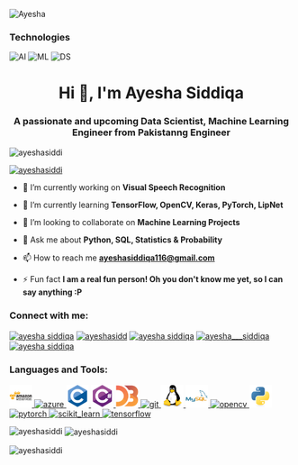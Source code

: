 ![Ayesha](https://github.com/AyeshaSiddi/AyeshaSiddi/blob/main/Ayesha-min.gif?raw=true)



### Technologies

![AI](https://img.shields.io/badge/Ai-Aritifical%20Intelligence-blue)
![ML](https://img.shields.io/badge/ML-Machine%20Learning-red)
![DS](https://img.shields.io/badge/DS-Data%20Science-yellow)

<h1 align="center">Hi 👋, I'm Ayesha Siddiqa</h1>
<h3 align="center">A passionate and upcoming Data Scientist, Machine Learning Engineer from Pakistanng Engineer</h3>

<p align="left"> <img src="https://komarev.com/ghpvc/?username=ayeshasiddi&label=Profile%20views&color=0e75b6&style=flat" alt="ayeshasiddi" /> </p>

<p align="left"> <a href="https://github.com/ryo-ma/github-profile-trophy"><img src="https://github-profile-trophy.vercel.app/?username=ayeshasiddi" alt="ayeshasiddi" /></a> </p>

- 🔭 I’m currently working on **Visual Speech Recognition**

- 🌱 I’m currently learning **TensorFlow, OpenCV, Keras, PyTorch, LipNet**

- 👯 I’m looking to collaborate on **Machine Learning Projects**

- 💬 Ask me about **Python, SQL, Statistics & Probability**

- 📫 How to reach me **ayeshasiddiqa116@gmail.com**

- ⚡ Fun fact **I am a real fun person! Oh you don't know me yet, so I can say anything :P**

<h3 align="left">Connect with me:</h3>
<p align="left">
<a href="https://linkedin.com/in/ayesha siddiqa" target="blank"><img align="center" src="https://raw.githubusercontent.com/rahuldkjain/github-profile-readme-generator/master/src/images/icons/Social/linked-in-alt.svg" alt="ayesha siddiqa" height="30" width="40" /></a>
<a href="https://kaggle.com/ayeshasidd" target="blank"><img align="center" src="https://raw.githubusercontent.com/rahuldkjain/github-profile-readme-generator/master/src/images/icons/Social/kaggle.svg" alt="ayeshasidd" height="30" width="40" /></a>
<a href="https://fb.com/ayesha siddiqa" target="blank"><img align="center" src="https://raw.githubusercontent.com/rahuldkjain/github-profile-readme-generator/master/src/images/icons/Social/facebook.svg" alt="ayesha siddiqa" height="30" width="40" /></a>
<a href="https://instagram.com/ayesha___siddiqa" target="blank"><img align="center" src="https://raw.githubusercontent.com/rahuldkjain/github-profile-readme-generator/master/src/images/icons/Social/instagram.svg" alt="ayesha___siddiqa" height="30" width="40" /></a>
<a href="https://www.hackerrank.com/ayesha siddiqa" target="blank"><img align="center" src="https://raw.githubusercontent.com/rahuldkjain/github-profile-readme-generator/master/src/images/icons/Social/hackerrank.svg" alt="ayesha siddiqa" height="30" width="40" /></a>
</p>

<h3 align="left">Languages and Tools:</h3>
<p align="left"> <a href="https://aws.amazon.com" target="_blank"> <img src="https://raw.githubusercontent.com/devicons/devicon/master/icons/amazonwebservices/amazonwebservices-original-wordmark.svg" alt="aws" width="40" height="40"/> </a> <a href="https://azure.microsoft.com/en-in/" target="_blank"> <img src="https://www.vectorlogo.zone/logos/microsoft_azure/microsoft_azure-icon.svg" alt="azure" width="40" height="40"/> </a> <a href="https://www.cprogramming.com/" target="_blank"> <img src="https://raw.githubusercontent.com/devicons/devicon/master/icons/c/c-original.svg" alt="c" width="40" height="40"/> </a> <a href="https://www.w3schools.com/cs/" target="_blank"> <img src="https://raw.githubusercontent.com/devicons/devicon/master/icons/csharp/csharp-original.svg" alt="csharp" width="40" height="40"/> </a> <a href="https://d3js.org/" target="_blank"> <img src="https://raw.githubusercontent.com/devicons/devicon/master/icons/d3js/d3js-original.svg" alt="d3js" width="40" height="40"/> </a> <a href="https://git-scm.com/" target="_blank"> <img src="https://www.vectorlogo.zone/logos/git-scm/git-scm-icon.svg" alt="git" width="40" height="40"/> </a> <a href="https://www.linux.org/" target="_blank"> <img src="https://raw.githubusercontent.com/devicons/devicon/master/icons/linux/linux-original.svg" alt="linux" width="40" height="40"/> </a> <a href="https://www.mysql.com/" target="_blank"> <img src="https://raw.githubusercontent.com/devicons/devicon/master/icons/mysql/mysql-original-wordmark.svg" alt="mysql" width="40" height="40"/> </a> <a href="https://opencv.org/" target="_blank"> <img src="https://www.vectorlogo.zone/logos/opencv/opencv-icon.svg" alt="opencv" width="40" height="40"/> </a> <a href="https://www.python.org" target="_blank"> <img src="https://raw.githubusercontent.com/devicons/devicon/master/icons/python/python-original.svg" alt="python" width="40" height="40"/> </a> <a href="https://pytorch.org/" target="_blank"> <img src="https://www.vectorlogo.zone/logos/pytorch/pytorch-icon.svg" alt="pytorch" width="40" height="40"/> </a> <a href="https://scikit-learn.org/" target="_blank"> <img src="https://upload.wikimedia.org/wikipedia/commons/0/05/Scikit_learn_logo_small.svg" alt="scikit_learn" width="40" height="40"/> </a> <a href="https://www.tensorflow.org" target="_blank"> <img src="https://www.vectorlogo.zone/logos/tensorflow/tensorflow-icon.svg" alt="tensorflow" width="40" height="40"/> </a> </p>

<p><img align="left" src="https://github-readme-stats.vercel.app/api/top-langs?username=ayeshasiddi&show_icons=true&locale=en&layout=compact" alt="ayeshasiddi" /></p>

<p>&nbsp;<img align="center" src="https://github-readme-stats.vercel.app/api?username=ayeshasiddi&show_icons=true&locale=en" alt="ayeshasiddi" /></p>

<p><img align="center" src="https://github-readme-streak-stats.herokuapp.com/?user=ayeshasiddi&" alt="ayeshasiddi" /></p>
